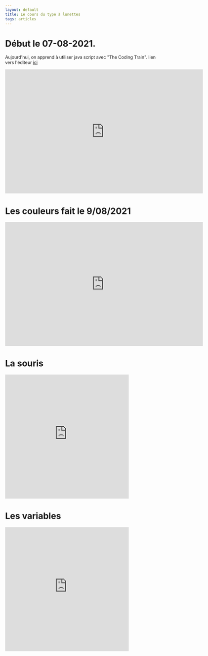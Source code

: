 ```yaml
---
layout: default
title: Le cours du type à lunettes
tags: articles
---
```

# Début le 07-08-2021.
Aujourd'hui, on apprend à utiliser java script avec "The Coding Train".
lien vers l'éditeur [ici](https://editor.p5js.org/)
<iframe width="640" height="400" frameborder="0" src="https://preview.p5js.org/marionchampi/embed/tVRxaI3-z"></iframe>

# Les couleurs fait le 9/08/2021
<iframe width="640" height="400" frameborder="0" src="https://preview.p5js.org/marionchampi/embed/R61CS0cCT"></iframe>

# La souris
<iframe width="400" height="400" frameborder="0" src="https://preview.p5js.org/marionchampi/embed/0Y4zFp5V8"></iframe>

# Les variables
<iframe width="400" height="400" frameborder="0" src="https://preview.p5js.org/marionchampi/embed/g5qEca0CW"></iframe>